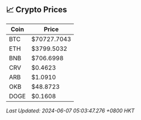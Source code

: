 ## 📈 Crypto Prices

| Coin | Price |
| ---- | ----- |
| BTC | $70727.7043 |
| ETH | $3799.5032 |
| BNB | $706.6998 |
| CRV | $0.4623 |
| ARB | $1.0910 |
| OKB | $48.8723 |
| DOGE | $0.1608 |

_Last Updated: 2024-06-07 05:03:47.276 +0800 HKT_
